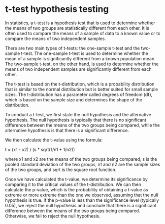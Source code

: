 # t-test hypothesis testing

In statistics, a t-test is a hypothesis test that is used to determine whether the means of two groups are statistically different from each other. It is often used to compare the means of a sample of data to a known value or to compare the means of two independent samples.

There are two main types of t-tests: the one-sample t-test and the two-sample t-test. The one-sample t-test is used to determine whether the mean of a sample is significantly different from a known population mean. The two-sample t-test, on the other hand, is used to determine whether the means of two independent samples are significantly different from each other.

The t-test is based on the t-distribution, which is a probability distribution that is similar to the normal distribution but is better suited for small sample sizes. The t-distribution has a parameter called degrees of freedom (df), which is based on the sample size and determines the shape of the distribution.

To conduct a t-test, we first state the null hypothesis and the alternative hypothesis. The null hypothesis is typically that there is no significant difference between the means of the two groups being compared, while the alternative hypothesis is that there is a significant difference.

We then calculate the t-value using the formula:

t = (x1 - x2) / (s * sqrt(1/n1 + 1/n2))

where x1 and x2 are the means of the two groups being compared, s is the pooled standard deviation of the two groups, n1 and n2 are the sample sizes of the two groups, and sqrt is the square root function.

Once we have calculated the t-value, we determine its significance by comparing it to the critical values of the t-distribution. We can then calculate the p-value, which is the probability of obtaining a t-value as extreme or more extreme than the one we observed, assuming that the null hypothesis is true. If the p-value is less than the significance level (typically 0.05), we reject the null hypothesis and conclude that there is a significant difference between the means of the two groups being compared. Otherwise, we fail to reject the null hypothesis.
